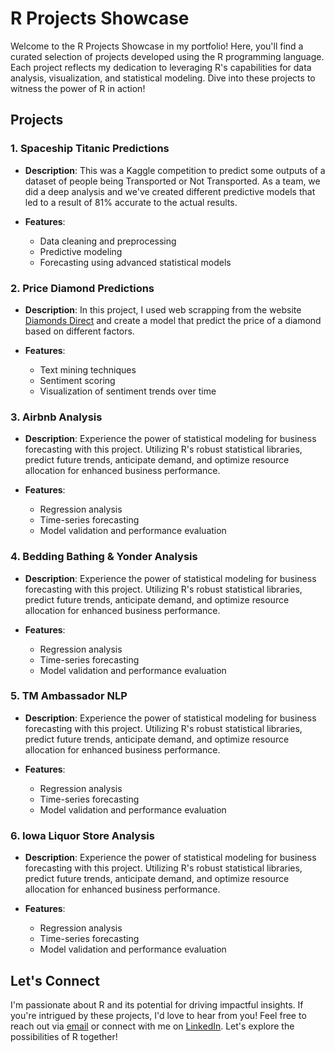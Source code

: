 # R Projects Showcase

Welcome to the R Projects Showcase in my portfolio! Here, you'll find a curated selection of projects developed using the R programming language. Each project reflects my dedication to leveraging R's capabilities for data analysis, visualization, and statistical modeling. Dive into these projects to witness the power of R in action!

## Projects

### 1. Spaceship Titanic Predictions

- **Description**: This was a Kaggle competition to predict some outputs of a dataset of people being Transported or Not Transported. As a team, we did a deep analysis and we've created different predictive models that led to a result of 81% accurate to the actual results.
  
- **Features**:
  - Data cleaning and preprocessing
  - Predictive modeling
  - Forecasting using advanced statistical models

### 2. Price Diamond Predictions

- **Description**: In this project, I used web scrapping from the website [Diamonds Direct](https://diamondsdirect.com/) and create a model that predict the price of a diamond based on different factors.
  
- **Features**:
  - Text mining techniques
  - Sentiment scoring
  - Visualization of sentiment trends over time

### 3. Airbnb Analysis

- **Description**: Experience the power of statistical modeling for business forecasting with this project. Utilizing R's robust statistical libraries, predict future trends, anticipate demand, and optimize resource allocation for enhanced business performance.
  
- **Features**:
  - Regression analysis
  - Time-series forecasting
  - Model validation and performance evaluation

 ### 4. Bedding Bathing & Yonder Analysis

- **Description**: Experience the power of statistical modeling for business forecasting with this project. Utilizing R's robust statistical libraries, predict future trends, anticipate demand, and optimize resource allocation for enhanced business performance.
  
- **Features**:
  - Regression analysis
  - Time-series forecasting
  - Model validation and performance evaluation

 ### 5. TM Ambassador NLP

- **Description**: Experience the power of statistical modeling for business forecasting with this project. Utilizing R's robust statistical libraries, predict future trends, anticipate demand, and optimize resource allocation for enhanced business performance.
  
- **Features**:
  - Regression analysis
  - Time-series forecasting
  - Model validation and performance evaluation

 ### 6. Iowa Liquor Store Analysis

- **Description**: Experience the power of statistical modeling for business forecasting with this project. Utilizing R's robust statistical libraries, predict future trends, anticipate demand, and optimize resource allocation for enhanced business performance.
  
- **Features**:
  - Regression analysis
  - Time-series forecasting
  - Model validation and performance evaluation

## Let's Connect

I'm passionate about R and its potential for driving impactful insights. If you're intrigued by these projects, I'd love to hear from you! Feel free to reach out via [email](mailto:gabchouraqui@gmail.com) or connect with me on [LinkedIn](https://www.linkedin.com/in/gabrielchouraqui). Let's explore the possibilities of R together!
